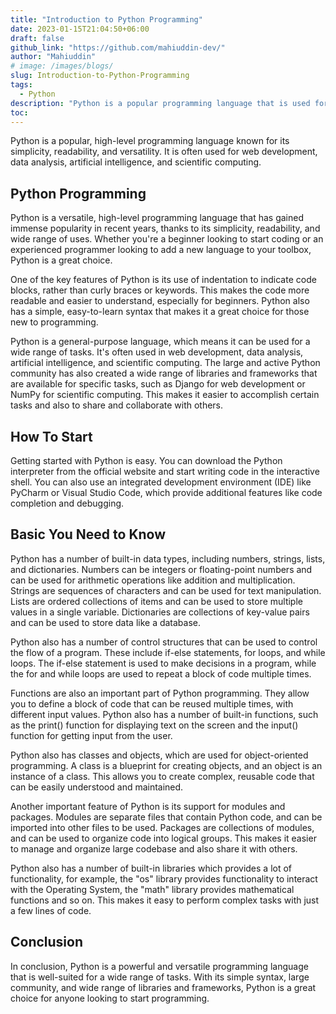 ```yaml
---
title: "Introduction to Python Programming"
date: 2023-01-15T21:04:50+06:00
draft: false
github_link: "https://github.com/mahiuddin-dev/"
author: "Mahiuddin"
# image: /images/blogs/
slug: Introduction-to-Python-Programming
tags:
  - Python
description: "Python is a popular programming language that is used for a wide range of tasks. It is a powerful yet easy to learn language and can be used for everything from web development to data analysis."
toc: 
---
```


Python is a popular, high-level programming language known for its simplicity, readability, and versatility. It is often used for web development, data analysis, artificial intelligence, and scientific computing.
<!--more-->

## Python Programming

Python is a versatile, high-level programming language that has gained immense popularity in recent years, thanks to its simplicity, readability, and wide range of uses. Whether you're a beginner looking to start coding or an experienced programmer looking to add a new language to your toolbox, Python is a great choice.

One of the key features of Python is its use of indentation to indicate code blocks, rather than curly braces or keywords. This makes the code more readable and easier to understand, especially for beginners. Python also has a simple, easy-to-learn syntax that makes it a great choice for those new to programming.

Python is a general-purpose language, which means it can be used for a wide range of tasks. It's often used in web development, data analysis, artificial intelligence, and scientific computing. The large and active Python community has also created a wide range of libraries and frameworks that are available for specific tasks, such as Django for web development or NumPy for scientific computing. This makes it easier to accomplish certain tasks and also to share and collaborate with others.

## How To Start
Getting started with Python is easy. You can download the Python interpreter from the official website and start writing code in the interactive shell. You can also use an integrated development environment (IDE) like PyCharm or Visual Studio Code, which provide additional features like code completion and debugging.

## Basic You Need to Know
Python has a number of built-in data types, including numbers, strings, lists, and dictionaries. Numbers can be integers or floating-point numbers and can be used for arithmetic operations like addition and multiplication. Strings are sequences of characters and can be used for text manipulation. Lists are ordered collections of items and can be used to store multiple values in a single variable. Dictionaries are collections of key-value pairs and can be used to store data like a database.

Python also has a number of control structures that can be used to control the flow of a program. These include if-else statements, for loops, and while loops. The if-else statement is used to make decisions in a program, while the for and while loops are used to repeat a block of code multiple times.

Functions are also an important part of Python programming. They allow you to define a block of code that can be reused multiple times, with different input values. Python also has a number of built-in functions, such as the print() function for displaying text on the screen and the input() function for getting input from the user.

Python also has classes and objects, which are used for object-oriented programming. A class is a blueprint for creating objects, and an object is an instance of a class. This allows you to create complex, reusable code that can be easily understood and maintained.

Another important feature of Python is its support for modules and packages. Modules are separate files that contain Python code, and can be imported into other files to be used. Packages are collections of modules, and can be used to organize code into logical groups. This makes it easier to manage and organize large codebase and also share it with others.

Python also has a number of built-in libraries which provides a lot of functionality, for example, the "os" library provides functionality to interact with the Operating System, the "math" library provides mathematical functions and so on. This makes it easy to perform complex tasks with just a few lines of code.

## Conclusion
In conclusion, Python is a powerful and versatile programming language that is well-suited for a wide range of tasks. With its simple syntax, large community, and wide range of libraries and frameworks, Python is a great choice for anyone looking to start programming.
